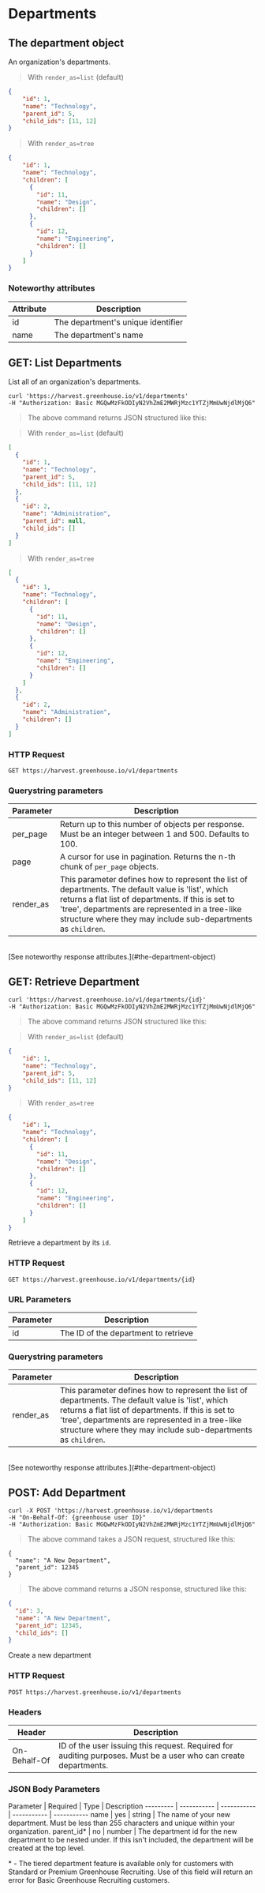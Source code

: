 # Departments

## The department object

An organization's departments.

> With `render_as=list` (default)

```json
{
	"id": 1,
	"name": "Technology",
	"parent_id": 5,
	"child_ids": [11, 12]
}
```

> With `render_as=tree`

```json
{
	"id": 1,
	"name": "Technology",
	"children": [
	  {
	    "id": 11,
	    "name": "Design",
	    "children": []
	  },
	  {
	    "id": 12,
	    "name": "Engineering",
	    "children": []
	  }
	]
}
```

### Noteworthy attributes

| Attribute | Description |
|-----------|-------------|
| id | The department's unique identifier |
| name | The department's name

## GET: List Departments

List all of an organization's departments.

```shell
curl 'https://harvest.greenhouse.io/v1/departments' 
-H "Authorization: Basic MGQwMzFkODIyN2VhZmE2MWRjMzc1YTZjMmUwNjdlMjQ6"
```

> The above command returns JSON structured like this:

> With `render_as=list` (default)

```json
[
  {
    "id": 1,
    "name": "Technology",
    "parent_id": 5,
    "child_ids": [11, 12]
  },
  {
    "id": 2,
    "name": "Administration",
    "parent_id": null,
    "child_ids": []
  }
]
```

> With `render_as=tree`

```json
[
  {
    "id": 1,
    "name": "Technology",
    "children": [
	  {
	    "id": 11,
	    "name": "Design",
	    "children": []
	  },
	  {
	    "id": 12,
	    "name": "Engineering",
	    "children": []
	  }
	]
  },
  {
    "id": 2,
    "name": "Administration",
    "children": []
  }
]
```


### HTTP Request

`GET https://harvest.greenhouse.io/v1/departments`

### Querystring parameters

| Parameter | Description |
|-----------|-------------|
| per_page | Return up to this number of objects per response. Must be an integer between 1 and 500. Defaults to 100.
| page | A cursor for use in pagination.  Returns the n-th chunk of `per_page` objects.
| render_as | This parameter defines how to represent the list of departments. The default value is 'list', which returns a flat list of departments.  If this is set to 'tree', departments are represented in a tree-like structure where they may include sub-departments as `children`.

<br>
[See noteworthy response attributes.](#the-department-object)

## GET: Retrieve Department

```shell
curl 'https://harvest.greenhouse.io/v1/departments/{id}' 
-H "Authorization: Basic MGQwMzFkODIyN2VhZmE2MWRjMzc1YTZjMmUwNjdlMjQ6"
```

> The above command returns JSON structured like this:

> With `render_as=list` (default)

```json
{
	"id": 1,
	"name": "Technology",
	"parent_id": 5,
	"child_ids": [11, 12]
}
```

> With `render_as=tree`

```json
{
	"id": 1,
	"name": "Technology",
	"children": [
	  {
	    "id": 11,
	    "name": "Design",
	    "children": []
	  },
	  {
	    "id": 12,
	    "name": "Engineering",
	    "children": []
	  }
	]
}
```

Retrieve a department by its `id`.

### HTTP Request

`GET https://harvest.greenhouse.io/v1/departments/{id}`

### URL Parameters

Parameter | Description
--------- | -----------
id | The ID of the department to retrieve

### Querystring parameters

| Parameter | Description |
|-----------|-------------|
| render_as | This parameter defines how to represent the list of departments. The default value is 'list', which returns a flat list of departments.  If this is set to 'tree', departments are represented in a tree-like structure where they may include sub-departments as `children`.

<br>
[See noteworthy response attributes.](#the-department-object)

## POST: Add Department

```shell
curl -X POST 'https://harvest.greenhouse.io/v1/departments
-H "On-Behalf-Of: {greenhouse user ID}"
-H "Authorization: Basic MGQwMzFkODIyN2VhZmE2MWRjMzc1YTZjMmUwNjdlMjQ6"
```

> The above command takes a JSON request, structured like this:

```
{
  "name": "A New Department",
  "parent_id": 12345
}
```

> The above command returns a JSON response, structured like this:

```json
{
  "id": 3,
  "name": "A New Department",
  "parent_id": 12345,
  "child_ids": []
}
```

Create a new department

### HTTP Request

`POST https://harvest.greenhouse.io/v1/departments`

### Headers

Header | Description
--------- | -----------
On-Behalf-Of | ID of the user issuing this request. Required for auditing purposes.  Must be a user who can create departments.

### JSON Body Parameters

Parameter | Required | Type | Description
--------- | ----------- | ----------- | ----------- | -----------
name |  yes | string | The name of your new department.  Must be less than 255 characters and unique within your organization.
parent_id* | no | number | The department id for the new department to be nested under.  If this isn't included, the department will be created at the top level.

\* - The tiered department feature is available only for customers with Standard or Premium Greenhouse Recruiting. Use of this field will return an error for Basic Greenhouse Recruiting customers.